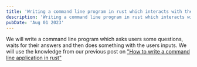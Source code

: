 ```yaml
---
title: 'Writing a command line program in rust which interacts with the user'
description: 'Writing a command line program in rust which interacts with the user'
pubDate: 'Aug 01 2023'
---
```


We will write a command line program which asks users some questions, waits for their answers and then does something with the users inputs.
We will use the knowledge from our previous post on ["How to write a command line application in rust"](/blog/2023-07-31-how-to-write-a-command-line-application-in-rust)
